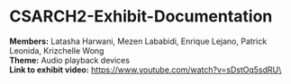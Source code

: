 # CSARCH2-Exhibit-Documentation
**Members:** Latasha Harwani, Mezen Lababidi, Enrique Lejano, Patrick Leonida, Krizchelle Wong\
**Theme:** Audio playback devices\
**Link to exhibit video:** https://www.youtube.com/watch?v=sDstOq5sdRU\
